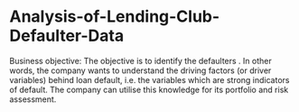 # Analysis-of-Lending-Club-Defaulter-Data
Business objective: The objective is to identify the defaulters .
In other words, the company wants to understand the driving
factors (or driver variables) behind loan default, i.e. the variables
which are strong indicators of default. The company can utilise this
knowledge for its portfolio and risk assessment.

